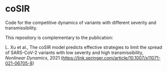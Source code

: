 # coSIR

Code for the competitive dynamics of variants with different severity and transmissibility.

This repository is complementary to the publication:

L. Xu et al., The coSIR model predicts effective strategies to limit the spread of SARS-CoV-2 variants with low severity and high transmissibility, _Nonlinear Dynamics_, 2021 (https://link.springer.com/article/10.1007/s11071-021-06705-8)
